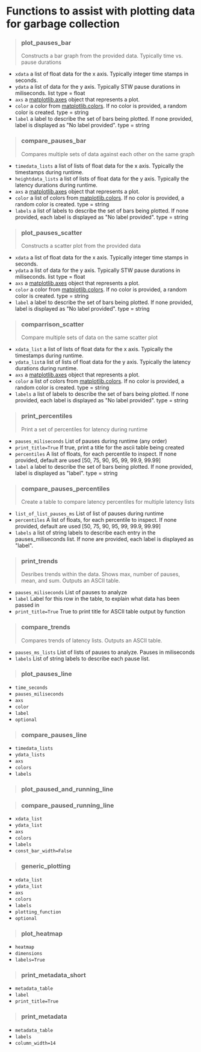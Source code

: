 # Functions to assist with plotting data for garbage collection


> ### plot_pauses_bar
> Constructs a bar graph from the provided data. Typically time vs. pause durations
- `xdata` a list of float data for the x axis. Typically integer time stamps in seconds.
- `ydata` a list of data for the y axis. Typically STW pause durations in miliseconds. list type = float
- `axs` a [matplotlib.axes](https://matplotlib.org/stable/api/axes_api.html#subplots) object that represents a plot.
- `color` a color from [matplotlib.colors](https://matplotlib.org/stable/gallery/color/named_colors.html). If no color is provided, a random color is created. type = string
- `label` a label to describe the set of bars being plotted. If none provided, label is displayed as "No label provided". type = string


> ### compare_pauses_bar
> Compares multiple sets of data against each other on the same graph
- `timedata_lists` a list of lists of float data for the x axis. Typically the timestamps during runtime.
- `heightdata_lists` a list of lists of float data for the y axis. Typically the latency durations during runtime.
- `axs` a [matplotlib.axes](https://matplotlib.org/stable/api/axes_api.html#subplots) object that represents a plot.
- `color` a list of colors from [matplotlib.colors](https://matplotlib.org/stable/gallery/color/named_colors.html). If no color is provided, a random color is created. type = string
- `labels` a list of labels to describe the set of bars being plotted. If none provided, each label is displayed as "No label provided". type = string


> ### plot_pauses_scatter
> Constructs a scatter plot from the provided data
- `xdata` a list of float data for the x axis. Typically integer time stamps in seconds.
- `ydata` a list of data for the y axis. Typically STW pause durations in miliseconds. list type = float
- `axs` a [matplotlib.axes](https://matplotlib.org/stable/api/axes_api.html#subplots) object that represents a plot.
- `color` a color from [matplotlib.colors](https://matplotlib.org/stable/gallery/color/named_colors.html). If no color is provided, a random color is created. type = string
- `label` a label to describe the set of bars being plotted. If none provided, label is displayed as "No label provided". type = string




> ### comparrison_scatter
> Compare multiple sets of data on the same scatter plot
- `xdata_list` a list of lists of float data for the x axis. Typically the timestamps during runtime.
- `ydata_list`a list of lists of float data for the y axis. Typically the latency durations during runtime. 
- `axs` a [matplotlib.axes](https://matplotlib.org/stable/api/axes_api.html#subplots) object that represents a plot.
- `color` a list of colors from [matplotlib.colors](https://matplotlib.org/stable/gallery/color/named_colors.html). If no color is provided, a random color is created. type = string
- `labels` a list of labels to describe the set of bars being plotted. If none provided, each label is displayed as "No label provided". type = string

> ### print_percentiles
> Print a set of percentiles for latency during runtime
- `pauses_miliseconds`  List of pauses during runtime (any order)
- `print_title=True`    If true, print a title for the ascii table being created 
- `percentiles` A list of floats, for each percentile to inspect. If none provided, default are used [50, 75, 90, 95, 99, 99.9, 99.99]
- `label` a label to describe the set of bars being plotted. If none provided, label is displayed as "label". type = string

> ### compare_pauses_percentiles
> Create a table to compare latency percentiles for multiple latency lists
- `list_of_list_pauses_ms` List of list of pauses during runtime
- `percentiles` A list of floats, for each percentile to inspect. If none provided, default are used [50, 75, 90, 95, 99, 99.9, 99.99]
- `labels` a list of string labels to describe each entry in the pauses_miliseconds list. If none are provided, each label is displayed as "label". 

> ### print_trends
> Desribes trends within the data. Shows max, number of pauses, mean, and sum. Outputs an ASCII table.
- `pauses_miliseconds` List of pauses to analyze
- `label` Label for this row in the table, to explain what data has been passed in
- `print_title=True` True to print title for ASCII table output by function

> ### compare_trends
> Compares trends of latency lists. Outputs an ASCII table.
- `pauses_ms_lists` List of lists of pauses to analyze. Pauses in miliseconds
- `labels` List of string labels to describe each pause list.

> ### plot_pauses_line
- `time_seconds`
- `pauses_miliseconds`
- `axs`
- `color`
- `label`
- `optional`

> ### compare_pauses_line
- `timedata_lists`
- `ydata_lists`
- `axs`
- `colors`
- `labels`

> ### plot_paused_and_running_line

> ### compare_paused_running_line
- `xdata_list`
- `ydata_list`
- `axs`
- `colors`
- `labels`
- `const_bar_width=False`

> ### generic_plotting
- `xdata_list`
- `ydata_list`
- `axs`
- `colors`
- `labels`
- `plotting_function`
- `optional`

> ### plot_heatmap
- `heatmap`
- `dimensions`
- `labels=True`

> ### print_metadata_short
- `metadata_table`
- `label`
- `print_title=True`

> ### print_metadata
- `metadata_table`
- `labels`
- `column_width=14`
